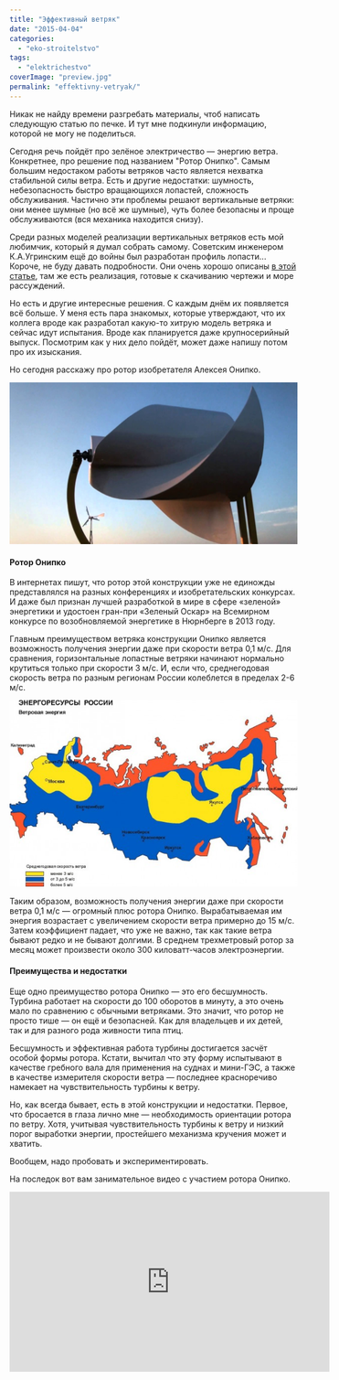 ```yaml
---
title: "Эффективный ветряк"
date: "2015-04-04"
categories: 
  - "eko-stroitelstvo"
tags: 
  - "elektrichestvo"
coverImage: "preview.jpg"
permalink: "effektivny-vetryak/"
---
```


Никак не найду времени разгребать материалы, чтоб написать следующую статью по печке. И тут мне подкинули информацию, которой не могу не поделиться.

Сегодня речь пойдёт про зелёное электричество — энергию ветра. Конкретнее, про решение под названием "Ротор Онипко". Самым большим недостаком работы ветряков часто является нехватка стабильной силы ветра. Есть и другие недостатки: шумность, небезопасность быстро вращающихся лопастей, сложность обслуживания. Частично эти проблемы решают вертикальные ветряки: они менее шумные (но всё же шумные), чуть более безопасны и проще обслуживаются (вся механика находится снизу).

Среди разных моделей реализации вертикальных ветряков есть мой любимчик, который я думал собрать самому. Советским инженером К.А.Угринским ещё до войны был разработан профиль лопасти... Короче, не буду давать подробности. Они очень хорошо описаны [в этой статье](http://www.mirodolie.ru/node/2372 "Самодельный вертикальный ветряк"), там же есть реализация, готовые к скачиванию чертежи и море рассуждений.

Но есть и другие интересные решения. С каждым днём их появляется всё больше. У меня есть пара знакомых, которые утверждают, что их коллега вроде как разработал какую-то хитрую модель ветряка и сейчас идут испытания. Вроде как планируется даже крупносерийный выпуск. Посмотрим как у них дело пойдёт, может даже напишу потом про их изыскания.

Но сегодня расскажу про ротор изобретателя Алексея Онипко.

![rotor](images/rotor.jpg)

#### Ротор Онипко

В интернетах пишут, что ротор этой конструкции уже не единожды представлялся на разных конференциях и изобретательских конкурсах. И даже был признан лучшей разработкой в мире в сфере «зеленой» энергетики и удостоен гран-при «Зеленый Оскар» на Всемирном конкурсе по возобновляемой энергетике в Нюрнберге в 2013 году.

Главным преимуществом ветряка конструкции Онипко является возможность получения энергии даже при скорости ветра 0,1 м/с. Для сравнения, горизонтальные лопастные ветряки начинают нормально крутиться только при скорости 3 м/с. И, если что, среднегодовая скорость ветра по разным регионам России колеблется в пределах 2-6 м/с.

![Карта среднегодовой скорости ветра по России](images/map.jpg)

Таким образом, возможность получения энергии даже при скорости ветра 0,1 м/с — огромный плюс ротора Онипко. Вырабатываемая им энергия возрастает с увеличением скорости ветра примерно до 15 м/с. Затем коэффициент падает, что уже не важно, так как такие ветра бывают редко и не бывают долгими. В среднем трехметровый ротор за месяц может произвести около 300 киловатт-часов электроэнергии.

#### Преимущества и недостатки

Еще одно преимущество ротора Онипко — это его бесшумность. Турбина работает на скорости до 100 оборотов в минуту, а это очень мало по сравнению с обычными ветряками. Это значит, что ротор не просто тише — он ещё и безопасней. Как для владельцев и их детей, так и для разного рода живности типа птиц.

Бесшумность и эффективная работа турбины достигается засчёт особой формы ротора. Кстати, вычитал что эту форму испытывают в качестве гребного вала для применения на суднах и мини-ГЭС, а также в качестве измерителя скорости ветра — последнее красноречиво намекает на чувствительность турбины к ветру.

Но, как всегда бывает, есть в этой конструкции и недостатки. Первое, что бросается в глаза лично мне — необходимость ориентации ротора по ветру. Хотя, учитывая чувствительность турбины к ветру и низкий порог выработки энергии, простейшего механизма кручения может и хватить.

Вообщем, надо пробовать и экспериментировать.

На последок вот вам занимательное видео с участием ротора Онипко.

<iframe src="https://www.youtube.com/embed/dOnFZOh7FHk" width="560" height="315" frameborder="0" allowfullscreen="allowfullscreen"></iframe>
